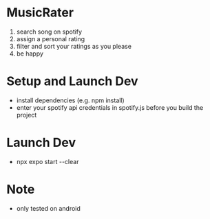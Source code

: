 # MusicRater
1. search song on spotify
2. assign a personal rating
3. filter and sort your ratings as you please
4. be happy

# Setup and Launch Dev
- install dependencies (e.g. npm install)
- enter your spotify api credentials in spotify.js before you build the project

# Launch Dev
- npx expo start --clear

# Note
- only tested on android
